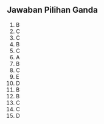 ## Jawaban Pilihan Ganda

1. B
2. C
3. C
4. B
5. C
6. A
7. B
8. C
9. E
10. D
11. B
12. B
13. C
14. C
15. D
